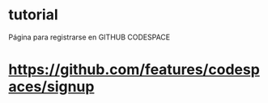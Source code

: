# tutorial

Página para registrarse en GITHUB CODESPACE 
# https://github.com/features/codespaces/signup

